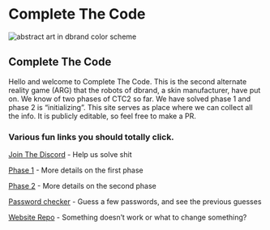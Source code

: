 # Complete The Code

![abstract art in dbrand color scheme](https://cdn.cpixl.com/img/db/ctc/db-ctc-header-art-01-comp.png)

## Complete The Code

Hello and welcome to Complete The Code. This is the second alternate reality game (ARG) that the robots of dbrand, a skin manufacturer, have put on. We know of two phases of CTC2 so far. We have solved phase 1 and phase 2 is “initializing”. This site serves as place where we can collect all the info. It is publicly editable, so feel free to make a PR.&#x20;

### Various fun links you should totally click.

[Join The Discord](https://discord.gg/dbrand) - Help us solve shit

[Phase 1](phase-1.md) - More details on the first phase

[Phase 2](phase-2.md) - More details on the second phase

[Password checker](https://ctc2.zevaryx.com) - Guess a few passwords, and see the previous guesses

[Website Repo](https://github.com/SideMatter/completethecode) - Something doesn’t work or what to change something?

###
